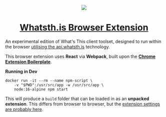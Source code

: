 <p align="center"><img src="https://user-images.githubusercontent.com/11209477/167717787-7f33f564-e975-4055-bf7b-c2b3c29e4f81.png" /></p>
<h1 align="center"><a href="https://whatsth.is">Whatsth.is Browser Extension</a></h1>

An experimental edition of What's This client toolset, designed to run within the browser [utilising the api.whatsth.is][api] technology.

This browser extension uses **React** via **Webpack**, built upon the **[Chrome Extension Boilerplate][bp]**.

**Running in Dev**
```
docker run -it --rm --name npm-script \
    -v "$PWD":/usr/src/app -w /usr/src/app \
    node:16-alpine npm start
```

This will produce a `build` folder that can be loaded in as an **unpacked extension**. This differs from browser to browser, but the [extension settings are probably here](chrome://extensions).

[api]:  https://github.com/soup-bowl/api.whatsth.is
[bp]:   https://github.com/lxieyang/chrome-extension-boilerplate-react
